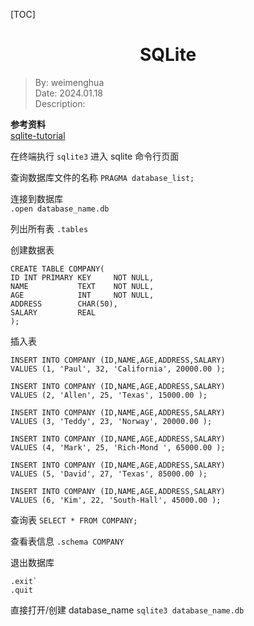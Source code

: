[TOC]

<h1 align="center">SQLite</h1>

> By: weimenghua  
> Date: 2024.01.18  
> Description: 

**参考资料**  
[sqlite-tutorial](https://www.runoob.com/sqlite/sqlite-tutorial.html)



在终端执行 `sqlite3` 进入 sqlite 命令行页面

查询数据库文件的名称
`PRAGMA database_list;`

连接到数据库  
`.open database_name.db`

列出所有表
`.tables`

创建数据表
```
CREATE TABLE COMPANY(
ID INT PRIMARY KEY     NOT NULL,
NAME           TEXT    NOT NULL,
AGE            INT     NOT NULL,
ADDRESS        CHAR(50),
SALARY         REAL
);
```

插入表
```
INSERT INTO COMPANY (ID,NAME,AGE,ADDRESS,SALARY)
VALUES (1, 'Paul', 32, 'California', 20000.00 );

INSERT INTO COMPANY (ID,NAME,AGE,ADDRESS,SALARY)
VALUES (2, 'Allen', 25, 'Texas', 15000.00 );

INSERT INTO COMPANY (ID,NAME,AGE,ADDRESS,SALARY)
VALUES (3, 'Teddy', 23, 'Norway', 20000.00 );

INSERT INTO COMPANY (ID,NAME,AGE,ADDRESS,SALARY)
VALUES (4, 'Mark', 25, 'Rich-Mond ', 65000.00 );

INSERT INTO COMPANY (ID,NAME,AGE,ADDRESS,SALARY)
VALUES (5, 'David', 27, 'Texas', 85000.00 );

INSERT INTO COMPANY (ID,NAME,AGE,ADDRESS,SALARY)
VALUES (6, 'Kim', 22, 'South-Hall', 45000.00 );
```

查询表
`SELECT * FROM COMPANY;`

查看表信息
`.schema COMPANY`

退出数据库
```
.exit`
.quit
```

直接打开/创建 database_name
`sqlite3 database_name.db`
